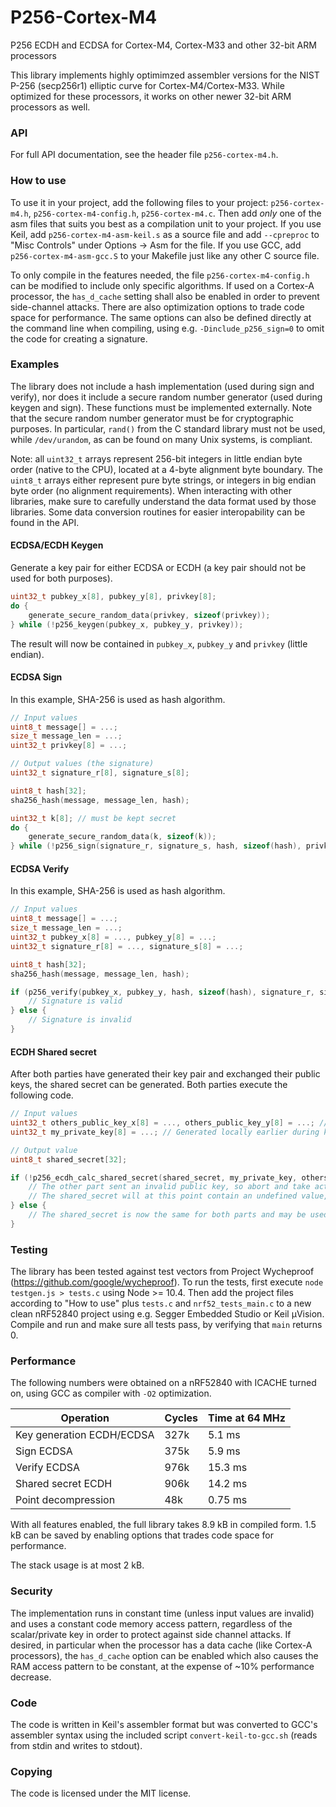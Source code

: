 # P256-Cortex-M4
P256 ECDH and ECDSA for Cortex-M4, Cortex-M33 and other 32-bit ARM processors

This library implements highly optimimzed assembler versions for the NIST P-256 (secp256r1) elliptic curve for Cortex-M4/Cortex-M33. While optimized for these processors, it works on other newer 32-bit ARM processors as well.

### API

For full API documentation, see the header file `p256-cortex-m4.h`.

### How to use

To use it in your project, add the following files to your project: `p256-cortex-m4.h`, `p256-cortex-m4-config.h`, `p256-cortex-m4.c`. Then add _only_ one of the asm files that suits you best as a compilation unit to your project. If you use Keil, add `p256-cortex-m4-asm-keil.s` as a source file and add `--cpreproc` to "Misc Controls" under Options -> Asm for the file. If you use GCC, add `p256-cortex-m4-asm-gcc.S` to your Makefile just like any other C source file.

To only compile in the features needed, the file `p256-cortex-m4-config.h` can be modified to include only specific algorithms. If used on a Cortex-A processor, the `has_d_cache` setting shall also be enabled in order to prevent side-channel attacks. There are also optimization options to trade code space for performance. The same options can also be defined directly at the command line when compiling, using e.g. `-Dinclude_p256_sign=0` to omit the code for creating a signature.

### Examples

The library does not include a hash implementation (used during sign and verify), nor does it include a secure random number generator (used during keygen and sign). These functions must be implemented externally. Note that the secure random number generator must be for cryptographic purposes. In particular, `rand()` from the C standard library must not be used, while `/dev/urandom`, as can be found on many Unix systems, is compliant.

Note: all `uint32_t` arrays represent 256-bit integers in little endian byte order (native to the CPU), located at a 4-byte alignment byte boundary. The `uint8_t` arrays either represent pure byte strings, or integers in big endian byte order (no alignment requirements). When interacting with other libraries, make sure to carefully understand the data format used by those libraries. Some data conversion routines for easier interopability can be found in the API.

#### ECDSA/ECDH Keygen

Generate a key pair for either ECDSA or ECDH (a key pair should not be used for both purposes).

```C
uint32_t pubkey_x[8], pubkey_y[8], privkey[8];
do {
    generate_secure_random_data(privkey, sizeof(privkey));
} while (!p256_keygen(pubkey_x, pubkey_y, privkey));
```

The result will now be contained in `pubkey_x`, `pubkey_y` and `privkey` (little endian).

#### ECDSA Sign

In this example, SHA-256 is used as hash algorithm.

```C
// Input values
uint8_t message[] = ...;
size_t message_len = ...;
uint32_t privkey[8] = ...;

// Output values (the signature)
uint32_t signature_r[8], signature_s[8];

uint8_t hash[32];
sha256_hash(message, message_len, hash);

uint32_t k[8]; // must be kept secret
do {
    generate_secure_random_data(k, sizeof(k));
} while (!p256_sign(signature_r, signature_s, hash, sizeof(hash), privkey, k));
```

#### ECDSA Verify

In this example, SHA-256 is used as hash algorithm.

```C
// Input values
uint8_t message[] = ...;
size_t message_len = ...;
uint32_t pubkey_x[8] = ..., pubkey_y[8] = ...;
uint32_t signature_r[8] = ..., signature_s[8] = ...;

uint8_t hash[32];
sha256_hash(message, message_len, hash);

if (p256_verify(pubkey_x, pubkey_y, hash, sizeof(hash), signature_r, signature_s)) {
    // Signature is valid
} else {
    // Signature is invalid
}
```

#### ECDH Shared secret

After both parties have generated their key pair and exchanged their public keys, the shared secret can be generated. Both parties execute the following code.

```C
// Input values
uint32_t others_public_key_x[8] = ..., others_public_key_y[8] = ...; // Received from remote party
uint32_t my_private_key[8] = ...; // Generated locally earlier during keygen

// Output value
uint8_t shared_secret[32];

if (!p256_ecdh_calc_shared_secret(shared_secret, my_private_key, others_public_key_x, others_public_key_y)) {
    // The other part sent an invalid public key, so abort and take actions
    // The shared_secret will at this point contain an undefined value, and should hence not be read
} else {
    // The shared_secret is now the same for both parts and may be used for cryptographic purposes
}
```

### Testing

The library has been tested against test vectors from Project Wycheproof (https://github.com/google/wycheproof). To run the tests, first execute `node testgen.js > tests.c` using Node >= 10.4. Then add the project files according to "How to use" plus `tests.c` and `nrf52_tests_main.c` to a new clean nRF52840 project using e.g. Segger Embedded Studio or Keil µVision. Compile and run and make sure all tests pass, by verifying that `main` returns 0.

### Performance
The following numbers were obtained on a nRF52840 with ICACHE turned on, using GCC as compiler with `-O2` optimization.

Operation | Cycles | Time at 64 MHz
--- | --- | ---
Key generation ECDH/ECDSA | 327k | 5.1 ms
Sign ECDSA | 375k | 5.9 ms
Verify ECDSA | 976k | 15.3 ms
Shared secret ECDH | 906k | 14.2 ms
Point decompression | 48k | 0.75 ms

With all features enabled, the full library takes 8.9 kB in compiled form. 1.5 kB can be saved by enabling options that trades code space for performance.

The stack usage is at most 2 kB.

### Security
The implementation runs in constant time (unless input values are invalid) and uses a constant code memory access pattern, regardless of the scalar/private key in order to protect against side channel attacks. If desired, in particular when the processor has a data cache (like Cortex-A processors), the `has_d_cache` option can be enabled which also causes the RAM access pattern to be constant, at the expense of ~10% performance decrease.

### Code
The code is written in Keil's assembler format but was converted to GCC's assembler syntax using the included script `convert-keil-to-gcc.sh` (reads from stdin and writes to stdout).

### Copying
The code is licensed under the MIT license.
